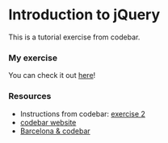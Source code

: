 # Introduction to jQuery
This is a tutorial exercise from codebar.
### My exercise
You can check it out [here](http://htmlpreview.github.io/?https://github.com/x8a/codebar_colourpicker/blob/master/index.html)!
### Resources
- Instructions from codebar: [exercise 2](http://tutorials.codebar.io/js/lesson3/tutorial.html)
- [codebar website](https://codebar.io/)
- [Barcelona & codebar](https://codebar.io/barcelona)
